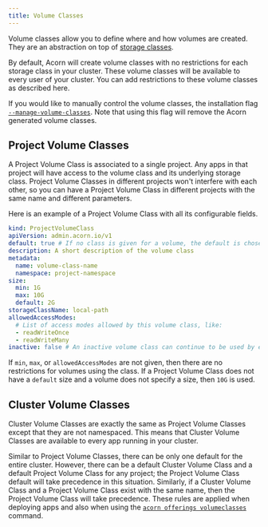 ```yaml
---
title: Volume Classes
---
```

Volume classes allow you to define where and how volumes are created. They are an abstraction on top of [storage classes](https://kubernetes.io/docs/concepts/storage/storage-classes/).

By default, Acorn will create volume classes with no restrictions for each storage class in your cluster. These volume classes will be available to every user of your cluster. You can add restrictions to these volume classes as described here.

If you would like to manually control the volume classes, the installation flag [`--manage-volume-classes`](30-installation/02-options.md#manually-managing-volume-classes). Note that using this flag will remove the Acorn generated volume classes.

## Project Volume Classes
A Project Volume Class is associated to a single project. Any apps in that project will have access to the volume class and its underlying storage class. Project Volume Classes in different projects won't interfere with each other, so you can have a Project Volume Class in different projects with the same name and different parameters.

Here is an example of a Project Volume Class with all its configurable fields.
```yaml
kind: ProjectVolumeClass
apiVersion: admin.acorn.io/v1
default: true # If no class is given for a volume, the default is chosen. Only one default per project.
description: A short description of the volume class
metadata:
  name: volume-class-name
  namespace: project-namespace
size:
  min: 1G
  max: 10G
  default: 2G
storageClassName: local-path
allowedAccessModes:
  # List of access modes allowed by this volume class, like:
  - readWriteOnce
  - readWriteMany
inactive: false # An inactive volume class can continue to be used by existing apps, but not by new apps.
```

If `min`, `max`, or `allowedAccessModes` are not given, then there are no restrictions for volumes using the class. If a Project Volume Class does not have a `default` size and a volume does not specify a size, then `10G` is used.

## Cluster Volume Classes
Cluster Volume Classes are exactly the same as Project Volume Classes except that they are not namespaced. This means that Cluster Volume Classes are available to every app running in your cluster.

Similar to Project Volume Classes, there can be only one default for the entire cluster. However, there can be a default Cluster Volume Class and a default Project Volume Class for any project; the Project Volume Class default will take precedence in this situation. Similarly, if a Cluster Volume Class and a Project Volume Class exist with the same name, then the Project Volume Class will take precedence. These rules are applied when deploying apps and also when using the [`acorn offerings volumeclasses`](100-reference/01-command-line/acorn_offerings_volumeclasses.md) command.